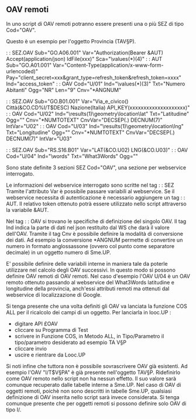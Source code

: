 ## OAV remoti

In uno script di OAV remoti potranno essere presenti una o più SEZ di tipo Cod="OAV".

Questo è un esempio per l'oggetto Provincia (TAV§P).

 :  : SEZ.OAV Sub="GO.A06.001" Var="Authorization(Bearer &AUT) Accept(application/json) IdFile(xxx)" Sca="\values(\*)\(4)"
 :  : AUT Sub="GO.A01.001" Var="Content-Type(application/x-www-form-urlencoded)" Pay="client_secret=xxx&grant_type=refresh_token&refresh_token=xxxx" Ind="access_token"
 :  : OAV Cod="U/01" Ind="\values(\*)\(3)" Txt="Numero Abitanti" Ogg="NR" Len="9" Cnv="\*ANGNUM"

 :  : SEZ.OAV Sub="GO.B01.001" Var="Via_e_civico() Città(&CO.CD%I/T$DESC) Nazione(Italia) API_KEY(xxxxxxxxxxxxxxxxxxxx)"
 :  : OAV Cod="U/02" Ind="\results(1)\geometry\location\lat" Txt="Latitudine" Ogg="" Cnv="\*NUMTOTEXT" CnvVar="DECSEP(.) DECNUM(7)" IntVar="U02"
 :  : OAV Cod="U/03" Ind="\results(1)\geometry\location\lng" Txt="Longitudine" Ogg="" Cnv="\*NUMTOTEXT" CnvVar="DECSEP(.) DECNUM(7)" IntVar="U03"

 :  : SEZ.OAV Sub="RS.S16.B01" Var="LAT(&CO.U02) LNG(&CO.U03)"
 :  : OAV Cod="U/04" Ind="\words" Txt="What3Words" Ogg=""

Sono state definite 3 sezioni SEZ Cod="OAV", una sezione per webservice interrogato.

Le informazioni del webservice interrogato sono scritte nel tag  :  : SEZ Tramite l'attributo Var è possibile passare variabili al webservice. Se il webservice necessita di autenticazione è necessario aggiungere un tag  :  : AUT. Il relativo token ottenuto potrà essere utilizzato nello script attraverso la variabile &AUT.

Nel tag  :  : OAV si trovano le specifiche di definizione del singolo OAV. Il tag Ind indica la parte di dati nel json restituito dal WS che darà il valore dell'OAV. Tramite il tag Cnv è possibile definire la modalità di conversione dei dati. Ad esempio la conversione \*ANGNUM permette di convertire un numero in formato anglossassone (ovvero col punto come separatore decimale) in un oggetto numero di Sme.UP.

E' possibile definire delle variabili interne in maniera tale da poterle utilizzare nel calcolo degli OAV successivi. In questo modo si possono definire OAV remoti di OAV remoti. Nel caso d'esempio l'OAV U/04 è un OAV remoto ottenuto passando al webservice del What3Words latitudine e longitudine della provincia, anch'essi attributi remoti ma ottenuti dal webservice di localizzazione di Google.

Si tenga presente che una volta definiti gli OAV va lanciata la funzione COS ALL per il ricalcolo dei campi di un oggetto. Per lanciarla in looc.UP : 
- digitare API £OAV
- cliccare su Programma di Test
- scrivere in Funzione COS, in Metodo ALL, in Tipo/Parametro il tipo/parametro desiderato ad esempio TA V§P
- cliccare invio
- uscire e rientrare da Looc.UP

Si noti infine che tuttora non è possibile sovrascrivere OAV già esistenti. Ad esempio l'OAV "I/T$V§PA" è già presente nell'oggetto TAV§P. Ridefinirlo come OAV remoto nello script non ha nessun effetto. Il suo valore sarà comunque recuperato dalle tabelle interne a Sme.UP. Nel caso di OAV di oggetti remoti, poichè non sono descritti in tabelle Sme.UP, qualsiasi definizione di OAV inserita nello script sarà invece considerata. Si tenga comunque presente che per oggetti remoti si possono definire solo OAV di tipo I/.

